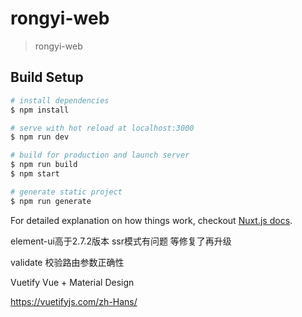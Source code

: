 # rongyi-web

> rongyi-web

## Build Setup

``` bash
# install dependencies
$ npm install

# serve with hot reload at localhost:3000
$ npm run dev

# build for production and launch server
$ npm run build
$ npm start

# generate static project
$ npm run generate
```

For detailed explanation on how things work, checkout [Nuxt.js docs](https://nuxtjs.org).

element-ui高于2.7.2版本 ssr模式有问题 等修复了再升级

validate 校验路由参数正确性

Vuetify
Vue + Material Design

https://vuetifyjs.com/zh-Hans/
